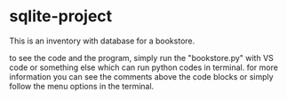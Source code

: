 # sqlite-project
This is an inventory with database for a bookstore.

to see the code and the program, simply run the "bookstore.py" with VS code or something else which can run python codes in terminal.
for more information you can see the comments above the code blocks or simply follow the menu options in the terminal.
